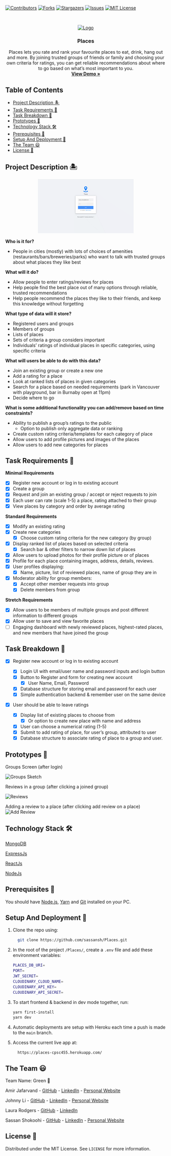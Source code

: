 [![Contributors][contributors-shield]][contributors-url]
[![Forks][forks-shield]][forks-url]
[![Stargazers][stars-shield]][stars-url]
[![Issues][issues-shield]][issues-url]
[![MIT License][license-shield]][license-url]

<br />
<p align="center">
  <a href="https://github.com/sassansh/Places">
    <img src="images/logo.png" alt="Logo" width="80" height="80">
  </a>

  <h3 align="center">Places</h3>

  <p align="center">
    Places lets you rate and rank your favourite places to eat, drink, hang out and more. By joining trusted groups of friends or family and choosing your own criteria for ratings, you can get reliable recommendations about where to go based on what’s most important to you.
   <br />
    <a href="https://places-cpsc455.herokuapp.com/"><strong>View Demo »</strong></a>
  </p>
</p>

## Table of Contents

- [Project Description 🏝](#project-description-)
- [Task Requirements 💼](#task-requirements-)
- [Task Breakdown 📝](#task-breakdown-)
- [Prototypes 🎨](#prototypes-)
- [Technology Stack 🛠️](#technology-stack-%EF%B8%8F)
- [Prerequisites 🍪](#prerequisites-)
- [Setup And Deployment 🔧](#setup-and-deployment-)
- [The Team ‎😃](#the-team-)
- [License 📔](#license-)

## Project Description 🏝

<div style="text-align:center">
<img src="/images/app-capture.gif" alt="live-app" width="300"/>
</div>

<!-- [![Site preview](/images/app-capture.gif)](https://places-cpsc455.herokuapp.com/) -->

**Who is it for?**

- People in cities (mostly) with lots of choices of amenities (restaurants/bars/breweries/parks) who want to talk with trusted groups about what places they like best

**What will it do?**

- Allow people to enter ratings/reviews for places
- Help people find the best place out of many options through reliable, trusted recommendations
- Help people recommend the places they like to their friends, and keep this knowledge without forgetting

**What type of data will it store?**

- Registered users and groups
- Members of groups
- Lists of places
- Sets of criteria a group considers important
- Individuals’ ratings of individual places in specific categories, using specific criteria

**What will users be able to do with this data?**

- Join an existing group or create a new one
- Add a rating for a place
- Look at ranked lists of places in given categories
- Search for a place based on needed requirements (park in Vancouver with playground, bar in Burnaby open at 11pm)
- Decide where to go

**What is some additional functionality you can add/remove based on time constraints?**

- Ability to publish a group’s ratings to the public
  - Option to publish only aggregate data or ranking
- Create custom rating criteria/templates for each category of place
- Allow users to add profile pictures and images of the places
- Allow users to add new categories for places

## Task Requirements 💼

**Minimal Requirements**

- [x] Register new account or log in to existing account
- [x] Create a group
- [x] Request and join an existing group / accept or reject requests to join
- [x] Each user can rate (scale 1-5) a place, rating attached to their group
- [x] View places by category and order by average rating

**Standard Requirements**

- [x] Modify an existing rating
- [x] Create new categories
  - [x] Choose custom rating criteria for the new category (by group)
- [x] Display ranked list of places based on selected criteria
  - [x] Search bar & other filters to narrow down list of places
- [x] Allow users to upload photos for their profile picture or of places
- [x] Profile for each place containing images, address, details, reviews.
- [x] User profiles displaying:
  - [x] Name, picture, list of reviewed places, name of group they are in
- [x] Moderator ability for group members:
  - [x] Accept other member requests into group
  - [x] Delete members from group

**Stretch Requirements**

- [x] Allow users to be members of multiple groups and post different information to different groups
- [x] Allow user to save and view favorite places
- [ ] Engaging dashboard with newly reviewed places, highest-rated places, and new members that have joined the group

## Task Breakdown 📝

- [x] Register new account or log in to existing account

  - [x] Login UI with email/user name and password inputs and login button
  - [x] Button to Register and form for creating new account
    - [x] User Name, Email, Password
  - [x] Database structure for storing email and password for each user
  - [x] Simple authentication backend & remember user on the same device

- [x] User should be able to leave ratings
  - [x] Display list of existing places to choose from
    - [x] Or option to create new place with name and address
  - [x] User can choose a numerical rating (1-5)
  - [x] Submit to add rating of place, for user’s group, attributed to user
  - [x] Database structure to associate rating of place to a group and user.

## Prototypes 🎨

Groups Screen (after login)

![Groups Sketch][groups]

Reviews in a group (after clicking a joined group)

![Reviews][reviews]

Adding a review to a place (after clicking add review on a place)
![Add Review][add_review]

## Technology Stack 🛠️

[MongoDB](https://www.mongodb.com/)

[ExpressJs](https://expressjs.com/)

[ReactJs](https://reactjs.org/)

[NodeJs](https://nodejs.org/en/)

## Prerequisites 🍪

You should have [Node.js](https://nodejs.org/en/), [Yarn](https://classic.yarnpkg.com/en/docs/install/#mac-stable) and [Git](https://git-scm.com/) installed on your PC.

## Setup And Deployment 🔧

1. Clone the repo using:

   ```bash
     git clone https://github.com/sassansh/Places.git
   ```

2. In the root of the project `/Places/`, create a `.env` file and add these environment variables:

   ```bash
   PLACES_DB_URI=
   PORT=
   JWT_SECRET=
   CLOUDINARY_CLOUD_NAME=
   CLOUDINARY_API_KEY=
   CLOUDINARY_API_SECRET=
   ```

3. To start frontend & backend in dev mode together, run:

   ```bash
   yarn first-install
   yarn dev
   ```

4. Automatic deployments are setup with Heroku each time a push is made to the `main` branch.

5. Access the current live app at:

   ```https
     https://places-cpsc455.herokuapp.com/
   ```

## The Team ‎😃

Team Name: Green 🌱

Amir Jafarvand - [GitHub](https://github.com/amirjfr) - [LinkedIn](https://www.linkedin.com/in/amir-jafarvand/) - [Personal Website](http://www.amirjafarvand.com/)

Johnny Li - [GitHub](https://github.com/johnnybcs) - [LinkedIn](https://www.linkedin.com/in/johnny-li-ubc/) - [Personal Website](https://johnnyli.herokuapp.com/about)

Laura Rodgers - [GitHub](https://github.com/laurarodgers) - [LinkedIn](https://www.linkedin.com/in/rodgerslaura/)

Sassan Shokoohi - [GitHub](https://github.com/sassansh) - [LinkedIn](https://www.linkedin.com/in/sassanshokoohi/) - [Personal Website](https://sassanshokoohi.ca)

## License 📔

Distributed under the MIT License. See `LICENSE` for more information.

<!-- MARKDOWN LINKS & IMAGES -->
<!-- https://www.markdownguide.org/basic-syntax/#reference-style-links -->

[contributors-shield]: https://img.shields.io/github/contributors/sassansh/Places.svg?style=for-the-badge
[contributors-url]: https://github.com/sassansh/Places/graphs/contributors
[forks-shield]: https://img.shields.io/github/forks/sassansh/Places.svg?style=for-the-badge
[forks-url]: https://github.com/sassansh/Places/network/members
[stars-shield]: https://img.shields.io/github/stars/sassansh/Places.svg?style=for-the-badge
[stars-url]: https://github.com/sassansh/Places/stargazers
[issues-shield]: https://img.shields.io/github/issues/sassansh/Places.svg?style=for-the-badge
[issues-url]: https://github.com/sassansh/Places/issues
[license-shield]: https://img.shields.io/github/license/sassansh/Places.svg?style=for-the-badge
[license-url]: https://github.com/sassansh/Places/blob/main/LICENSE.txt
[groups]: images/groups_sketch.png
[add_review]: images/add_review_sketch.png
[reviews]: images/reviews_sketch.png
